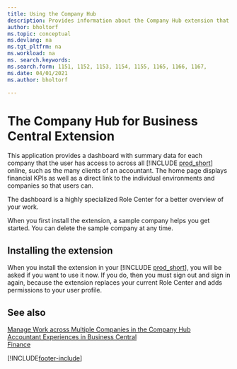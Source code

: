 ```yaml
---
title: Using the Company Hub
description: Provides information about the Company Hub extension that you can use to manage work across multiple companies in Business Central.
author: bholtorf
ms.topic: conceptual
ms.devlang: na
ms.tgt_pltfrm: na
ms.workload: na
ms. search.keywords: 
ms.search.form: 1151, 1152, 1153, 1154, 1155, 1165, 1166, 1167, 
ms.date: 04/01/2021
ms.author: bholtorf

---
```

# The Company Hub for Business Central Extension

This application provides a dashboard with summary data for each company that the user has access to across all [!INCLUDE [prod_short](includes/prod_short.md)] online, such as the many clients of an accountant. The home page displays financial KPIs as well as a direct link to the individual environments and companies so that users can.

The dashboard is a highly specialized Role Center for a better overview of your work.

When you first install the extension, a sample company helps you get started. You can delete the sample company at any time.

## Installing the extension

When you install the extension in your [!INCLUDE [prod_short](includes/prod_short.md)], you will be asked if you want to use it now. If you do, then you must sign out and sign in again, because the extension replaces your current Role Center and adds permissions to your user profile.

## See also

[Manage Work across Multiple Companies in the Company Hub](company-hub.md)  
[Accountant Experiences in Business Central](finance-accounting.md)  
[Finance](finance.md)  

[!INCLUDE[footer-include](includes/footer-banner.md)]
